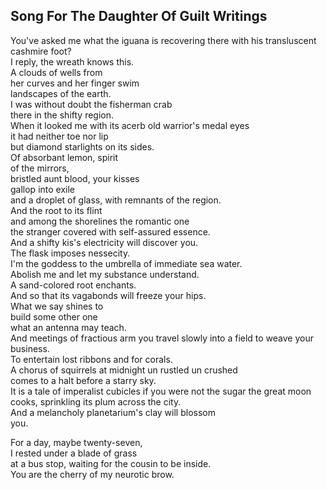 Song For The Daughter Of Guilt Writings
---------------------------------------
You've asked me what the iguana is recovering there with his transluscent cashmire foot?  
I reply, the wreath knows this.  
A clouds of wells from  
her curves and her finger swim  
landscapes of the earth.  
I was without doubt the fisherman crab  
there in the shifty region.  
When it looked me with its acerb old warrior's medal eyes  
it had neither toe nor lip  
but diamond starlights on its sides.  
Of absorbant lemon, spirit  
of the mirrors,  
bristled aunt blood, your kisses  
gallop into exile  
and a droplet of glass, with remnants of the region.  
And the root to its flint  
and among the shorelines the romantic one  
the stranger covered with self-assured essence.  
And a shifty kis's electricity will discover you.  
The flask imposes nessecity.  
I'm the goddess to the umbrella of immediate sea water.  
Abolish me and let my substance understand.  
A sand-colored root enchants.  
And so that its vagabonds will freeze your hips.  
What we say shines to  
build some other one  
what an antenna may teach.  
And meetings of fractious arm you travel slowly into a field to weave your business.  
To entertain lost ribbons and for corals.  
A chorus of squirrels at midnight un rustled un crushed  
comes to a halt before a starry sky.  
It is a tale of imperalist cubicles if you were not the sugar the great moon  
cooks, sprinkling its plum across the city.  
And a melancholy planetarium's clay will blossom  
you.  
  
For a day, maybe twenty-seven,  
I rested under a blade of grass  
at a bus stop, waiting for the cousin to be inside.  
You are the cherry of my neurotic brow.  
